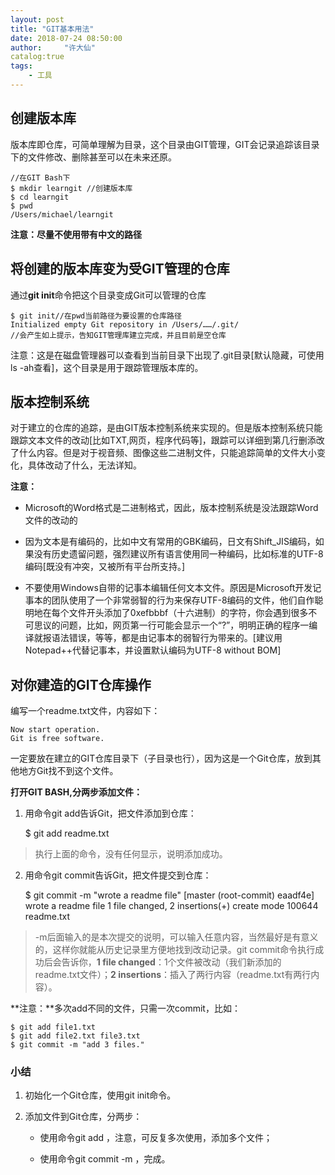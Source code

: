 ```yaml
---
layout: post
title: "GIT基本用法"
date: 2018-07-24 08:50:00
author:     "许大仙"
catalog:true
tags:
    - 工具
---
```


## 创建版本库 ##
版本库即仓库，可简单理解为目录，这个目录由GIT管理，GIT会记录追踪该目录下的文件修改、删除甚至可以在未来还原。

    //在GIT Bash下
    $ mkdir learngit //创建版本库
    $ cd learngit    
    $ pwd
    /Users/michael/learngit

**注意：尽量不使用带有中文的路径**

## 将创建的版本库变为受GIT管理的仓库 ##

通过**git init**命令把这个目录变成Git可以管理的仓库

    $ git init//在pwd当前路径为要设置的仓库路径
    Initialized empty Git repository in /Users/……/.git/
    //会产生如上提示，告知GIT管理库建立完成，并且目前是空仓库

注意：这是在磁盘管理器可以查看到当前目录下出现了.git目录[默认隐藏，可使用ls -ah查看]，这个目录是用于跟踪管理版本库的。

## 版本控制系统 ##

对于建立的仓库的追踪，是由GIT版本控制系统来实现的。但是版本控制系统只能跟踪文本文件的改动[比如TXT,网页，程序代码等]，跟踪可以详细到第几行删添改了什么内容。但是对于视音频、图像这些二进制文件，只能追踪简单的文件大小变化，具体改动了什么，无法详知。

**注意：**


- Microsoft的Word格式是二进制格式，因此，版本控制系统是没法跟踪Word文件的改动的
- 因为文本是有编码的，比如中文有常用的GBK编码，日文有Shift_JIS编码，如果没有历史遗留问题，强烈建议所有语言使用同一种编码，比如标准的UTF-8编码[既没有冲突，又被所有平台所支持。]

- 不要使用Windows自带的记事本编辑任何文本文件。原因是Microsoft开发记事本的团队使用了一个非常弱智的行为来保存UTF-8编码的文件，他们自作聪明地在每个文件开头添加了0xefbbbf（十六进制）的字符，你会遇到很多不可思议的问题，比如，网页第一行可能会显示一个“?”，明明正确的程序一编译就报语法错误，等等，都是由记事本的弱智行为带来的。[建议用Notepad++代替记事本，并设置默认编码为UTF-8 without BOM]

## 对你建造的GIT仓库操作 ##

编写一个readme.txt文件，内容如下：

    Now start operation. 
    Git is free software.

一定要放在建立的GIT仓库目录下（子目录也行），因为这是一个Git仓库，放到其他地方Git找不到这个文件。


**打开GIT BASH,分两步添加文件：**


1. 用命令git add告诉Git，把文件添加到仓库：

    $ git add readme.txt

   

> 执行上面的命令，没有任何显示，说明添加成功。


2. 用命令git commit告诉Git，把文件提交到仓库：


    $ git commit -m "wrote a readme file"
    [master (root-commit) eaadf4e] wrote a readme file
     1 file changed, 2 insertions(+)
     create mode 100644 readme.txt

> -m后面输入的是本次提交的说明，可以输入任意内容，当然最好是有意义的，这样你就能从历史记录里方便地找到改动记录。git commit命令执行成功后会告诉你，**1 file changed**：1个文件被改动（我们新添加的readme.txt文件）；**2 insertions**：插入了两行内容（readme.txt有两行内容）。



**注意：**多次add不同的文件，只需一次commit，比如：
    
    $ git add file1.txt
    $ git add file2.txt file3.txt
    $ git commit -m "add 3 files."


### 小结 ###


1. 初始化一个Git仓库，使用git init命令。



1. 添加文件到Git仓库，分两步：
	- 使用命令git add <file>，注意，可反复多次使用，添加多个文件；

	- 使用命令git commit -m <message>，完成。


